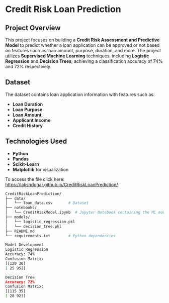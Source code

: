 # Credit Risk Loan Prediction

## Project Overview
This project focuses on building a **Credit Risk Assessment and Predictive Model** to predict whether a loan application can be approved or not based on features such as loan amount, purpose, duration, and more. The project utilizes **Supervised Machine Learning** techniques, including **Logistic Regression** and **Decision Trees**, achieving a classification accuracy of 74% and 72% respectively.

## Dataset
The dataset contains loan application information with features such as:
- **Loan Duration**
- **Loan Purpose**
- **Loan Amount**
- **Applicant Income**
- **Credit History**

## Technologies Used
- **Python**
- **Pandas**
- **Scikit-Learn**
- **Matplotlib** for visualization

To access the file click here: https://lakshdugar.github.io/CreditRiskLoanPrediction/

 ```bash
CreditRiskLoanPrediction/
├── data/
│   └── loan_data.csv       # Dataset
├── notebooks/
│   └── CreditRiskModel.ipynb  # Jupyter Notebook containing the ML model
├── models/
│   └── logistic_regression.pkl
│   └── decision_tree.pkl
├── README.md
└── requirements.txt        # Python dependencies

Model Development
Logistic Regression
Accuracy: 74%
Confusion Matrix:
[[120 30]
 [ 25 95]]

Decision Tree
Accuracy: 72%
Confusion Matrix:
[[115 35]
 [ 28 92]]
